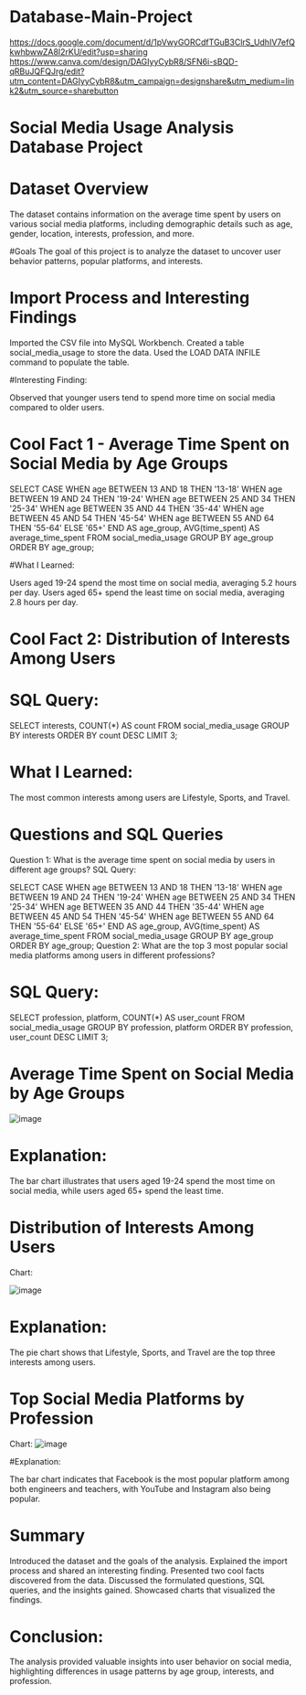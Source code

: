 # Database-Main-Project

https://docs.google.com/document/d/1pVwyGORCdfTGuB3ClrS_UdhIV7efQkwhbwwZA8I2rKU/edit?usp=sharing
https://www.canva.com/design/DAGIyyCybR8/SFN6i-sBQD-qRBuJQFQJrg/edit?utm_content=DAGIyyCybR8&utm_campaign=designshare&utm_medium=link2&utm_source=sharebutton


# Social Media Usage Analysis Database Project
# Dataset Overview
The dataset contains information on the average time spent by users on various social media platforms, including demographic details such as age, gender, location, interests, profession, and more.

#Goals
The goal of this project is to analyze the dataset to uncover user behavior patterns, popular platforms, and interests.

# Import Process and Interesting Findings

Imported the CSV file into MySQL Workbench.
Created a table social_media_usage to store the data.
Used the LOAD DATA INFILE command to populate the table.

#Interesting Finding:

Observed that younger users tend to spend more time on social media compared to older users.

# Cool Fact 1 - Average Time Spent on Social Media by Age Groups



SELECT 
    CASE
        WHEN age BETWEEN 13 AND 18 THEN '13-18'
        WHEN age BETWEEN 19 AND 24 THEN '19-24'
        WHEN age BETWEEN 25 AND 34 THEN '25-34'
        WHEN age BETWEEN 35 AND 44 THEN '35-44'
        WHEN age BETWEEN 45 AND 54 THEN '45-54'
        WHEN age BETWEEN 55 AND 64 THEN '55-64'
        ELSE '65+'
    END AS age_group,
    AVG(time_spent) AS average_time_spent
FROM 
    social_media_usage
GROUP BY 
    age_group
ORDER BY 
    age_group;
    
#What I Learned:

Users aged 19-24 spend the most time on social media, averaging 5.2 hours per day.
Users aged 65+ spend the least time on social media, averaging 2.8 hours per day.

# Cool Fact 2: Distribution of Interests Among Users

# SQL Query:

SELECT interests, COUNT(*) AS count
FROM social_media_usage
GROUP BY interests
ORDER BY count DESC
LIMIT 3;

# What I Learned:

The most common interests among users are Lifestyle, Sports, and Travel.

# Questions and SQL Queries

Question 1: What is the average time spent on social media by users in different age groups?
SQL Query:

SELECT 
    CASE
        WHEN age BETWEEN 13 AND 18 THEN '13-18'
        WHEN age BETWEEN 19 AND 24 THEN '19-24'
        WHEN age BETWEEN 25 AND 34 THEN '25-34'
        WHEN age BETWEEN 35 AND 44 THEN '35-44'
        WHEN age BETWEEN 45 AND 54 THEN '45-54'
        WHEN age BETWEEN 55 AND 64 THEN '55-64'
        ELSE '65+'
    END AS age_group,
    AVG(time_spent) AS average_time_spent
FROM 
    social_media_usage
GROUP BY 
    age_group
ORDER BY 
    age_group;
Question 2: What are the top 3 most popular social media platforms among users in different professions?

# SQL Query:

SELECT 
    profession,
    platform,
    COUNT(*) AS user_count
FROM 
    social_media_usage
GROUP BY 
    profession, platform
ORDER BY 
    profession, user_count DESC
LIMIT 3;

# Average Time Spent on Social Media by Age Groups
![image](https://github.com/Tusneld/Database-Main-Project/assets/109280117/e16febfb-45b8-483a-bc5e-95827353373f)


# Explanation:

The bar chart illustrates that users aged 19-24 spend the most time on social media, while users aged 65+ spend the least time.

# Distribution of Interests Among Users
Chart:

![image](https://github.com/Tusneld/Database-Main-Project/assets/109280117/f356bbf5-b5ce-443a-89bd-76039ecc236b)


# Explanation:

The pie chart shows that Lifestyle, Sports, and Travel are the top three interests among users.

# Top Social Media Platforms by Profession
Chart:
![image](https://github.com/Tusneld/Database-Main-Project/assets/109280117/afaab82b-ecd2-4bde-8ab9-e82e94cc7e0c)

#Explanation:

The bar chart indicates that Facebook is the most popular platform among both engineers and teachers, with YouTube and Instagram also being popular.

# Summary

Introduced the dataset and the goals of the analysis.
Explained the import process and shared an interesting finding.
Presented two cool facts discovered from the data.
Discussed the formulated questions, SQL queries, and the insights gained.
Showcased charts that visualized the findings.

# Conclusion:
The analysis provided valuable insights into user behavior on social media, highlighting differences in usage patterns by age group, interests, and profession.
